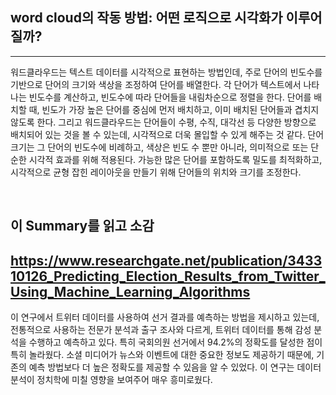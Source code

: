 ## word cloud의 작동 방법: 어떤 로직으로 시각화가 이루어질까? 
---

워드클라우드는 텍스트 데이터를 시각적으로 표현하는 방법인데, 주로 단어의 빈도수를 기반으로 단어의 크기와 색상을 조정하여 단어를 배열한다.
각 단어가 텍스트에서 나타나는 빈도수를 계산하고, 빈도수에 따라 단어들을 내림차순으로 정렬을 한다.
단어를 배치할 때, 빈도가 가장 높은 단어를 중심에 먼저 배치하고, 이미 배치된 단어들과 겹치지 않도록 한다. 그리고 워드클라우드는 단어들이 수평, 수직, 대각선 등 다양한 방향으로 배치되어 있는 것을 볼 수 있는데, 시각적으로 더욱 몰입할 수 있게 해주는 것 같다.
단어 크기는 그 단어의 빈도수에 비례하고, 색상은 빈도 수 뿐만 아니라, 의미적으로 또는 단순한 시각적 효과를 위해 적용된다.
가능한 많은 단어를 포함하도록 밀도를 최적화하고, 시각적으로 균형 잡힌 레이아웃을 만들기 위해 단어들의 위치와 크기를 조정한다.  

<br/>


## 이 Summary를 읽고 소감
https://www.researchgate.net/publication/343310126_Predicting_Election_Results_from_Twitter_Using_Machine_Learning_Algorithms
---

이 연구에서 트위터 데이터를 사용하여 선거 결과를 예측하는 방법을 제시하고 있는데, 전통적으로 사용하는 전문가 분석과 출구 조사와 다르게, 트위터 데이터를 통해 감성 분석을 수행하고 예측하고 있다. 특히 국회의원 선거에서 94.2%의 정확도를 달성한 점이 특히 놀라웠다. 소셜 미디어가 뉴스와 이벤트에 대한 중요한 정보도 제공하기 때문에, 기존의 예측 방법보다 더 높은 정확도를 제공할 수 있음을 알 수 있었다. 이 연구는 데이터 분석이 정치학에 미칠 영향을 보여주어 매우 흥미로웠다.

